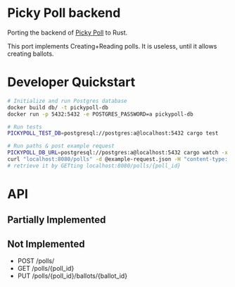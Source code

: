 # Picky Poll backend
Porting the backend of [Picky Poll](https://pickypoll.com) to Rust.

This port implements Creating+Reading polls. It is useless, until it allows creating ballots.
# Developer Quickstart
```sh
# Initialize and run Postgres database
docker build db/ -t pickypoll-db
docker run -p 5432:5432 -e POSTGRES_PASSWORD=a pickypoll-db

# Run tests
PICKYPOLL_TEST_DB=postgresql://postgres:a@localhost:5432 cargo test

# Run paths & post example request
PICKYPOLL_DB_URL=postgresql://postgres:a@localhost:5432 cargo watch -x run
curl "localhost:8080/polls" -d @example-request.json -H "content-type: application/json" -i -H "secret-key: test"
# retrieve it by GETting localhost:8080/polls/{poll_id}
```

# API
## Partially Implemented
## Not Implemented
* POST /polls/
* GET /polls/{poll_id}
* PUT /polls/{poll_id}/ballots/{ballot_id}
